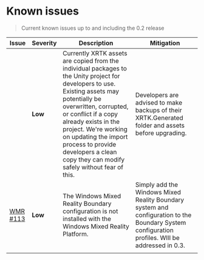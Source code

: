# Known issues

> Current known issues up to and including the 0.2 release

Issue | Severity | Description | Mitigation
|---|---|---|---|
|  | **Low** | Currently XRTK assets are copied from the individual packages to the Unity project for developers to use. Existing assets may potentially be overwritten, corrupted, or conflict if a copy already exists in the project. We're working on updating the import process to provide developers a clean copy they can modify safely without fear of this. | Developers are advised to make backups of their XRTK.Generated folder and assets before upgrading.
| [WMR #113](https://github.com/XRTK/WindowsMixedReality/issues/113) | **Low** | The Windows Mixed Reality Boundary configuration is not installed with the Windows Mixed Reality Platform. | Simply add the Windows Mixed Reality Boundary system and configuration to the Boundary System configuration profiles.  WIll be addressed in 0.3.
||||
